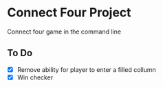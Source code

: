 # Connect Four Project 
Connect four game in the command line 

## To Do 
- [X] Remove ability for player to enter a filled collumn
- [X] Win checker